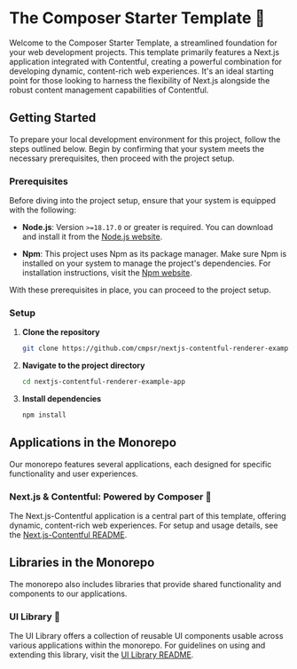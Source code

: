 # The Composer Starter Template 🧩

Welcome to the Composer Starter Template, a streamlined foundation for your web development projects. This template primarily features a Next.js application integrated with Contentful, creating a powerful combination for developing dynamic, content-rich web experiences. It's an ideal starting point for those looking to harness the flexibility of Next.js alongside the robust content management capabilities of Contentful.

## Getting Started

To prepare your local development environment for this project, follow the steps outlined below. Begin by confirming that your system meets the necessary prerequisites, then proceed with the project setup.

### Prerequisites

Before diving into the project setup, ensure that your system is equipped with the following:

- **Node.js**: Version `>=18.17.0` or greater is required. You can download and install it from the [Node.js website](https://nodejs.org/).

- **Npm**: This project uses Npm as its package manager. Make sure Npm is installed on your system to manage the project's dependencies. For installation instructions, visit the [Npm website](https://docs.npmjs.com/downloading-and-installing-node-js-and-npm).

With these prerequisites in place, you can proceed to the project setup.

### Setup

1. **Clone the repository**

   ```bash
   git clone https://github.com/cmpsr/nextjs-contentful-renderer-example-app.git
   ```

2. **Navigate to the project directory**

   ```bash
   cd nextjs-contentful-renderer-example-app
   ```

3. **Install dependencies**

   ```bash
   npm install
   ```

## Applications in the Monorepo

Our monorepo features several applications, each designed for specific functionality and user experiences.

### Next.js & Contentful: Powered by Composer 🚀

The Next.js-Contentful application is a central part of this template, offering dynamic, content-rich web experiences. For setup and usage details, see the [Next.js-Contentful README](./apps/nextjs-contentful/README.md).

## Libraries in the Monorepo

The monorepo also includes libraries that provide shared functionality and components to our applications.

### UI Library 🎨

The UI Library offers a collection of reusable UI components usable across various applications within the monorepo. For guidelines on using and extending this library, visit the [UI Library README](./libs/ui/README.md).
